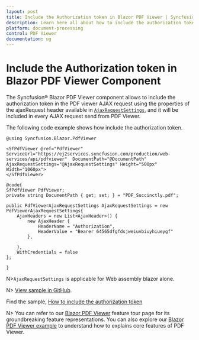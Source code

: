 ```yaml
---
layout: post
title: Include the Authorization token in Blazor PDF Viewer | Syncfusion
description: Learn here all about how to include the authorization token in Syncfusion Blazor PDF Viewer component and more.
platform: document-processing
control: PDF Viewer
documentation: ug
---
```


# Include the Authorization token in Blazor PDF Viewer Component

The Syncfusion&reg; Blazor PDF Viewer component allows to include the authorization token in the PDF viewer AJAX request using the properties of the ajaxRequest header available in [`AjaxRequestSettings`](https://help.syncfusion.com/cr/blazor/Syncfusion.Blazor.PdfViewer.PdfViewerBase.html#Syncfusion_Blazor_PdfViewer_PdfViewerBase_AjaxRequestSettings), and it will be included in every AJAX request send from PDF Viewer.

The following code example shows how include the authorization token.

```cshtml
@using Syncfusion.Blazor.PdfViewer

<SfPdfViewer @ref="PdfViewer" ServiceUrl="https://ej2services.syncfusion.com/production/web-services/api/pdfviewer"  DocumentPath="@DocumentPath" AjaxRequestSettings="@AjaxRequestSettings" Height="500px" Width="1060px">
</SfPdfViewer>

@code{
SfPdfViewer PdfViewer;
private string DocumentPath { get; set; } = "PDF_Succinctly.pdf";

public PdfViewerAjaxRequestSettings AjaxRequestSettings = new PdfViewerAjaxRequestSettings{
    AjaxHeaders = new List<AjaxHeader>() {
        new AjaxHeader { 
            HeaderName = "Authorization", 
            HeaderValue = "Bearer 64565dfgfdsjweiuvbiuyhiueygf" 
        },

    }, 
    WithCredentials = false
};

}
```

N>`AjaxRequestSettings` is applicable for Web assembly blazor alone.

N> [View sample in GitHub](https://github.com/SyncfusionExamples/blazor-pdf-viewer-classic-examples/tree/master/Common/Ajax%20Authorization%20token).

Find the sample, [How to include the authorization token](https://www.syncfusion.com/downloads/support/directtrac/general/ze/BlazorWebAsssembly-493517519.zip)

N> You can refer to our [Blazor PDF Viewer](
https://www.syncfusion.com/blazor-components/blazor-pdf-viewer) feature tour page for its groundbreaking feature representations. You can also explore our [Blazor PDF Viewer example](https://blazor.syncfusion.com/demos/pdf-viewer-2/default-functionalities?theme=bootstrap4) to understand how to explains core features of PDF Viewer.